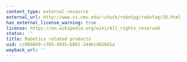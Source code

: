 ```yaml
---
content_type: external-resource
external_url: http://www.cs.cmu.edu/~chuck/robotpg/robofaq/10.html
has_external_license_warning: true
license: https://en.wikipedia.org/wiki/All_rights_reserved
status: ''
title: Robotics related products
uid: cc0866b9-c705-4935-b861-244bcd826d1a
wayback_url: ''
---
```

